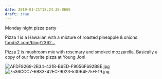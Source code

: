 ```yaml
---
date: 2019-01-21T18:24:35-0600
draft: true
---
```




Monday night pizza party

Pizza 1 is a Hawaiian with a mixture of roasted pineapple & onions. [food52.com/blog/2362…](https://food52.com/blog/23620-a-sneaky-genius-trick-for-better-homemade-pizzas)

Pizza 2 is mushroom mix with rosemary and smoked mozzarella. Basically a copy of our favorite pizza at Young Joni

![AFDF9269-2B34-431B-B6ED-F9056F692B8E.jpg](http://ianwhitney.micro.blog/uploads/2019/6ebf318a24.jpg) ![7536CCC7-6B83-42EC-9023-53064E75FF19.jpg](http://ianwhitney.micro.blog/uploads/2019/1606071910.jpg)



